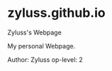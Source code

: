 zyluss.github.io
================

Zyluss's Webpage

My personal Webpage.

Author: Zyluss
op-level: 2
